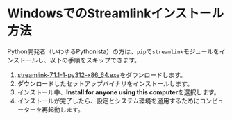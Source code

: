 # WindowsでのStreamlinkインストール方法

Python開発者（いわゆるPythonista）の方は、`pip`で`streamlink`モジュールをインストールし、以下の手順をスキップできます。

1. [streamlink-7.1.1-1-py312-x86_64.exe](https://github.com/streamlink/windows-builds/releases/download/7.1.1-1/streamlink-7.1.1-1-py312-x86_64.exe)をダウンロードします。
2. ダウンロードしたセットアップバイナリをインストールします。
3. インストール中、**Install for anyone using this computer**を選択します。
4. インストールが完了したら、設定とシステム環境を適用するためにコンピューターを再起動します。
